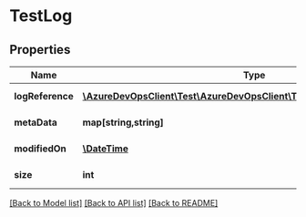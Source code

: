 # TestLog

## Properties
Name | Type | Description | Notes
------------ | ------------- | ------------- | -------------
**logReference** | [**\AzureDevOpsClient\Test\AzureDevOpsClient\Test\Model\TestLogReference**](TestLogReference.md) | Test Log Context run, build | [optional] 
**metaData** | **map[string,string]** | Meta data for Log file | [optional] 
**modifiedOn** | [**\DateTime**](\DateTime.md) | LastUpdatedDate for Log file | [optional] 
**size** | **int** | Size in Bytes for Log file | [optional] 

[[Back to Model list]](../README.md#documentation-for-models) [[Back to API list]](../README.md#documentation-for-api-endpoints) [[Back to README]](../README.md)


